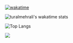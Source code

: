 
[![wakatime](https://wakatime.com/badge/user/8a423d6e-1e7d-4467-9512-dbdf27f38cf8.svg)](https://wakatime.com/@8a423d6e-1e7d-4467-9512-dbdf27f38cf8)

![turalmehrali's wakatime stats](https://github-readme-stats.vercel.app/api/wakatime?username=turalmehrali)

![Top Langs](https://github-readme-stats.vercel.app/api/top-langs/?username=turalmehrali&layout=compact)

![](https://komarev.com/ghpvc/?username=turalmehrali)
